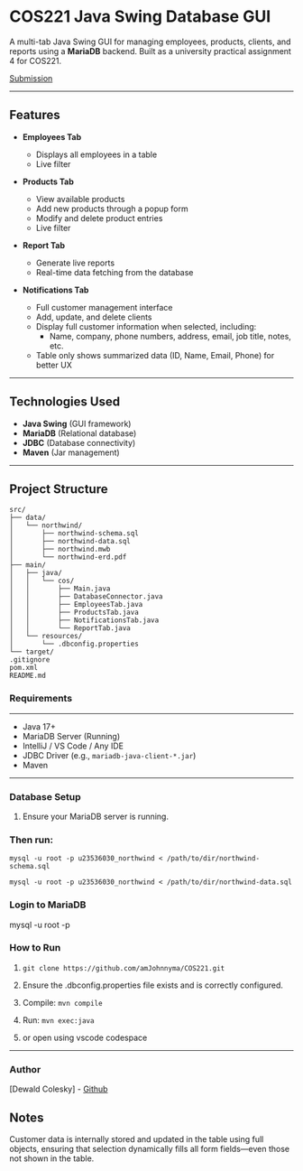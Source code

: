 # COS221 Java Swing Database GUI

A multi-tab Java Swing GUI for managing employees, products, clients, and reports using a **MariaDB** backend. Built as a university practical assignment 4 for COS221.

[Submission](https://docs.google.com/document/d/1fvpxCKiTZTQ3VOhYBC-psxKQofzsLGdpl6GZVxZgUAE/edit?usp=sharing)

---

## Features

- **Employees Tab**  
  - Displays all employees in a table  
  - Live filter

- **Products Tab**  
  - View available products  
  - Add new products through a popup form  
  - Modify and delete product entries
  - Live filter

- **Report Tab**  
  - Generate live reports
  - Real-time data fetching from the database

- **Notifications Tab**  
  - Full customer management interface  
  - Add, update, and delete clients  
  - Display full customer information when selected, including:
    - Name, company, phone numbers, address, email, job title, notes, etc.  
  - Table only shows summarized data (ID, Name, Email, Phone) for better UX

---

## Technologies Used

- **Java Swing** (GUI framework)  
- **MariaDB** (Relational database)  
- **JDBC** (Database connectivity)  
- **Maven** (Jar management)

---

## Project Structure
```
src/
├── data/
│   └── northwind/
│       ├── northwind-schema.sql
│       ├── northwind-data.sql
│       ├── northwind.mwb
│       └── northwind-erd.pdf
├── main/
│   ├── java/
│   │   └── cos/
│   │       ├── Main.java
│   │       ├── DatabaseConnector.java
│   │       ├── EmployeesTab.java
│   │       ├── ProductsTab.java
│   │       ├── NotificationsTab.java
│   │       └── ReportTab.java
│   └── resources/
│       └── .dbconfig.properties
└── target/
.gitignore
pom.xml
README.md
```



### Requirements
---
- Java 17+  
- MariaDB Server (Running)  
- IntelliJ / VS Code / Any IDE  
- JDBC Driver (e.g., `mariadb-java-client-*.jar`)
- Maven
---
### Database Setup

1. Ensure your MariaDB server is running.

### Then run:
```
mysql -u root -p u23536030_northwind < /path/to/dir/northwind-schema.sql
```
```
mysql -u root -p u23536030_northwind < /path/to/dir/northwind-data.sql
```

### Login to MariaDB
mysql -u root -p

### How to Run

1. ``` git clone https://github.com/amJohnnyma/COS221.git ```
2. Ensure the .dbconfig.properties file exists and is correctly configured.
3. Compile: ```mvn compile```
4. Run: ```mvn exec:java```

5. or open using vscode codespace
---

### Author
[Dewald Colesky] - [Github](https://github.com/amJohnnyma)

## Notes

Customer data is internally stored and updated in the table using full objects, ensuring that selection dynamically fills all form fields—even those not shown in the table.
